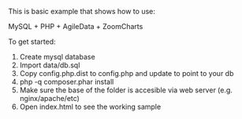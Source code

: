 This is basic example that shows how to use:

MySQL + PHP + AgileData + ZoomCharts

To get started:

1) Create mysql database
2) Import data/db.sql
3) Copy config.php.dist to config.php and update to point to your db
4) php -q composer.phar install
5) Make sure the base of the folder is accesible via web server (e.g.
nginx/apache/etc)
6) Open index.html to see the working sample
